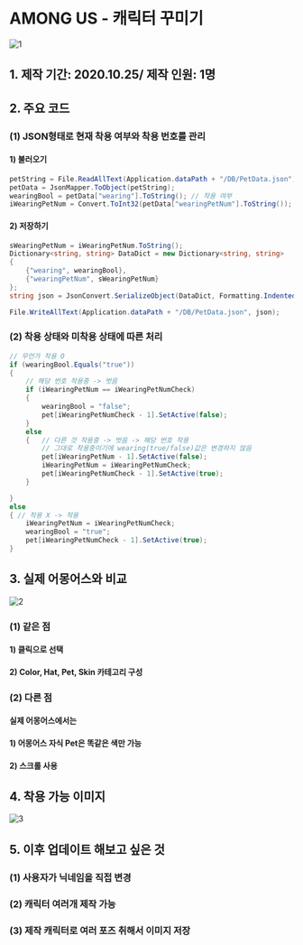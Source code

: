 # AMONG US - 캐릭터 꾸미기
![1](https://user-images.githubusercontent.com/33121924/97110316-e183d000-171b-11eb-979b-5b4dce1c2179.jpg)

## 1. 제작 기간: 2020.10.25/ 제작 인원: 1명
## 2. 주요 코드
### (1) JSON형태로 현재 착용 여부와 착용 번호를 관리
#### 1) 불러오기
```C#
petString = File.ReadAllText(Application.dataPath + "/DB/PetData.json"); // 저장된 정보 불러오기
petData = JsonMapper.ToObject(petString);
wearingBool = petData["wearing"].ToString(); // 착용 여부
iWearingPetNum = Convert.ToInt32(petData["wearingPetNum"].ToString()); // 착용 번호

```
#### 2) 저장하기
```C#
sWearingPetNum = iWearingPetNum.ToString();
Dictionary<string, string> DataDict = new Dictionary<string, string>
{
    {"wearing", wearingBool},
    {"wearingPetNum", sWearingPetNum}
};
string json = JsonConvert.SerializeObject(DataDict, Formatting.Indented);

File.WriteAllText(Application.dataPath + "/DB/PetData.json", json);
```
### (2) 착용 상태와 미착용 상태에 따른 처리
```C#
// 무언가 착용 O 
if (wearingBool.Equals("true"))
{
    // 해당 번호 착용중 -> 벗음
    if (iWearingPetNum == iWearingPetNumCheck)
    {
        wearingBool = "false";
        pet[iWearingPetNumCheck - 1].SetActive(false);
    }
    else
    {   // 다른 것 착용중 -> 벗음 -> 해당 번호 착용
        // 그대로 착용중이기에 wearing(true/false)값은 변경하지 않음
        pet[iWearingPetNum - 1].SetActive(false);
        iWearingPetNum = iWearingPetNumCheck;
        pet[iWearingPetNumCheck - 1].SetActive(true);
    }

}
else
{ // 착용 X -> 착용
    iWearingPetNum = iWearingPetNumCheck;
    wearingBool = "true";
    pet[iWearingPetNumCheck - 1].SetActive(true);
}
```

## 3. 실제 어몽어스와 비교
![2](https://user-images.githubusercontent.com/33121924/97109567-4d176e80-1717-11eb-9e11-9f539e935305.jpg)
### (1) 같은 점
#### 1) 클릭으로 선택
#### 2) Color, Hat, Pet, Skin 카테고리 구성

### (2) 다른 점
#### 실제 어몽어스에서는
#### 1) 어몽어스 자식 Pet은 똑같은 색만 가능
#### 2) 스크롤 사용

## 4. 착용 가능 이미지
![3](https://user-images.githubusercontent.com/33121924/97110313-e052a300-171b-11eb-8077-ed6a9bebef8c.jpg)

## 5. 이후 업데이트 해보고 싶은 것
### (1) 사용자가 닉네임을 직접 변경
### (2) 캐릭터 여러개 제작 가능
### (3) 제작 캐릭터로 여러 포즈 취해서 이미지 저장 
